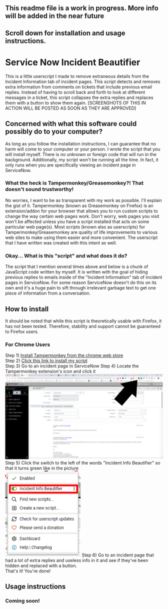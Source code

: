 ## This readme file is a work in progress. More info will be added in the near future
## Scroll down for installation and usage instructions.
# Service Now Incident Beautifier
This is a little userscript I made to remove extraneous details from the Incident Information tab of incident pages. This script detects and removes extra information from comments on tickets that include previous email replies. Instead of having to scroll back and forth to look at different messages in a ticket, this script collapses the extra replies and replaces them with a button to show them again.
[SCREENSHOTS OF THIS IN ACTION WILL BE POSTED AS SOON AS THEY ARE APPROVED]
## Concerned with what this software could possibly do to your computer?
As long as you follow the installation instructions, I can guarantee that no harm will come to your computer or your person. I wrote the script that you will install myself. There is no unknown or foreign code that will run in the background. Additionally, my script won't be running all the time. In fact, it only runs when you are specifically viewing an incident page in ServiceNow.
### What the heck is Tampermonkey/Greasemonkey?! That doesn't sound trustworthy!
No worries, I want to be as transparent with my work as possible. I'll explain the gist of it. Tampermonkey (known as Greasemonkey on Firefox) is an extension/addon for your browser that allows you to run custom scripts to change the way certain web pages work. Don't worry, web pages you visit won't be affected unless you have a script installed that acts on some particular web page(s). Most scripts (known also as userscripts) for Tampermonkey/Greasemonkey are quality of life improvements to various web sites to make using them easier and more convenient. The userscript that I have written was created with this intent as well.
### Okay... What is this "script" and what does it do?
The script that I mention several times above and below is a chunk of JavaScript code written by myself. It is written with the goal of hiding previous replies to emails inside of the "Incident Information" tab of incident pages in ServiceNow. For some reason ServiceNow doesn't do this on its own and it's a huge pain to sift through irrelevant garbage text to get one piece of information from a conversation.

## How to install
It should be noted that while this script is theoretically usable with Firefox, it has not been tested. Therefore, stability and support cannot be guaranteed to Firefox users.

### For Chrome Users
Step 1) [Install Tampermonkey from the chrome web store](https://chrome.google.com/webstore/detail/dhdgffkkebhmkfjojejmpbldmpobfkfo)  
Step 2) [Click this link to install my script](../../raw/master/Incident%20Info%20Beautifier.user.js)  
Step 3) Go to an incident page in ServiceNow 
Step 4) Locate the Tampermonkey extension's icon and click it  
![Step4Image](Instructions%20Images%20Folder/Step%204.png)
Step 5) Click the switch to the left of the words "Incident Info Beautifier" so that it turns green like in the picture  
![Step5Image](Instructions%20Images%20Folder/Step%205.png)
Step 6) Go to an incident page that had a lot of extra replies and useless info in it and see if they've been hidden and replaced with a button.  
That's it! You're done!

## Usage instructions
### Coming soon!
